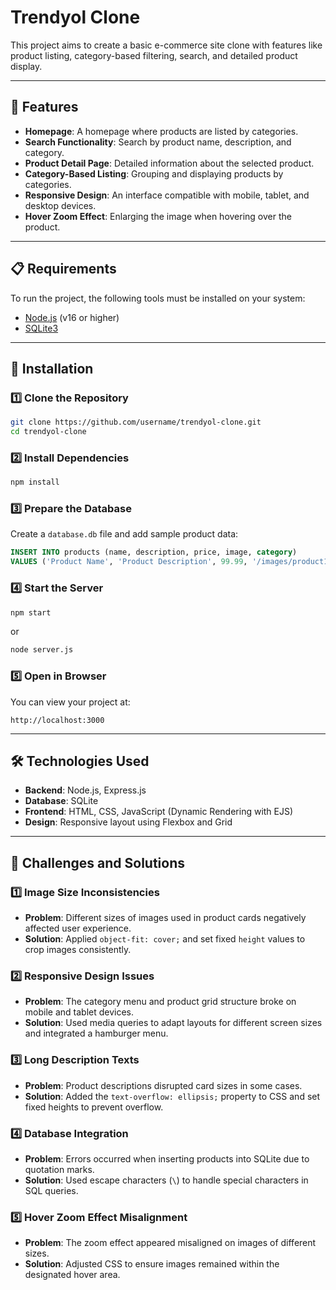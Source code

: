 # Trendyol Clone

This project aims to create a basic e-commerce site clone with features like product listing, category-based filtering, search, and detailed product display.

---

## 🚀 Features

- **Homepage**: A homepage where products are listed by categories.
- **Search Functionality**: Search by product name, description, and category.
- **Product Detail Page**: Detailed information about the selected product.
- **Category-Based Listing**: Grouping and displaying products by categories.
- **Responsive Design**: An interface compatible with mobile, tablet, and desktop devices.
- **Hover Zoom Effect**: Enlarging the image when hovering over the product.

---

## 📋 Requirements

To run the project, the following tools must be installed on your system:

- [Node.js](https://nodejs.org/) (v16 or higher)
- [SQLite3](https://sqlite.org/download.html)

---

## 🔧 Installation

### 1️⃣ Clone the Repository

```bash
git clone https://github.com/username/trendyol-clone.git
cd trendyol-clone
```

### 2️⃣ Install Dependencies

```bash
npm install
```

### 3️⃣ Prepare the Database

Create a `database.db` file and add sample product data:

```sql
INSERT INTO products (name, description, price, image, category)
VALUES ('Product Name', 'Product Description', 99.99, '/images/product1.jpg', 'Category');
```

### 4️⃣ Start the Server

```bash
npm start
```
or

```bash
node server.js
```

### 5️⃣ Open in Browser

You can view your project at:

```
http://localhost:3000
```

---

## 🛠 Technologies Used

- **Backend**: Node.js, Express.js
- **Database**: SQLite
- **Frontend**: HTML, CSS, JavaScript (Dynamic Rendering with EJS)
- **Design**: Responsive layout using Flexbox and Grid

---

## 🤔 Challenges and Solutions

### 1️⃣ Image Size Inconsistencies
- **Problem**: Different sizes of images used in product cards negatively affected user experience.
- **Solution**: Applied `object-fit: cover;` and set fixed `height` values to crop images consistently.

### 2️⃣ Responsive Design Issues
- **Problem**: The category menu and product grid structure broke on mobile and tablet devices.
- **Solution**: Used media queries to adapt layouts for different screen sizes and integrated a hamburger menu.

### 3️⃣ Long Description Texts
- **Problem**: Product descriptions disrupted card sizes in some cases.
- **Solution**: Added the `text-overflow: ellipsis;` property to CSS and set fixed heights to prevent overflow.

### 4️⃣ Database Integration
- **Problem**: Errors occurred when inserting products into SQLite due to quotation marks.
- **Solution**: Used escape characters (`\`) to handle special characters in SQL queries.

### 5️⃣ Hover Zoom Effect Misalignment
- **Problem**: The zoom effect appeared misaligned on images of different sizes.
- **Solution**: Adjusted CSS to ensure images remained within the designated hover area.
